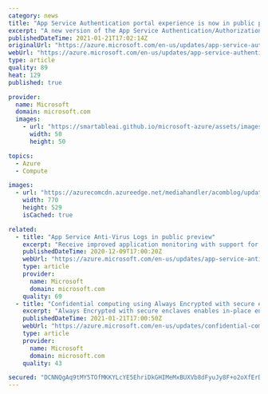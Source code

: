 ```yaml
---
category: news
title: "App Service Authentication portal experience is now in public preview"
excerpt: "A new version of the App Service Authentication/Authorization portal experience is now in preview."
publishedDateTime: 2021-01-21T17:02:14Z
originalUrl: "https://azure.microsoft.com/en-us/updates/app-service-authentication-portal-experience-is-now-in-public-preview/"
webUrl: "https://azure.microsoft.com/en-us/updates/app-service-authentication-portal-experience-is-now-in-public-preview/"
type: article
quality: 89
heat: 129
published: true

provider:
  name: Microsoft
  domain: microsoft.com
  images:
    - url: "https://smartableai.github.io/microsoft-azure/assets/images/organizations/microsoft.com-50x50.jpg"
      width: 50
      height: 50

topics:
  - Azure
  - Compute

images:
  - url: "https://azurecomcdn.azureedge.net/mediahandler/acomblog/updates/UpdatesV2/blog/57e5a3a7-6c89-438a-bd13-712987f17971.jpg"
    width: 770
    height: 529
    isCached: true

related:
  - title: "App Service Anti-Virus Logs in public preview"
    excerpt: "Receive improved application monitoring with support for anti-virus scans ."
    publishedDateTime: 2020-12-09T17:00:20Z
    webUrl: "https://azure.microsoft.com/en-us/updates/app-service-antivirus-logs-in-public-preview/"
    type: article
    provider:
      name: Microsoft
      domain: microsoft.com
    quality: 69
  - title: "Confidential computing using Always Encrypted with secure enclaves now in public preview"
    excerpt: "Always Encrypted with secure enclaves enables in-place encryption and rich confidential queries on sensitive data by leveraging Intel SGX secure enclaves, available in the new DC-series hardware configuration."
    publishedDateTime: 2021-01-21T17:00:50Z
    webUrl: "https://azure.microsoft.com/en-us/updates/confidential-computing-using-always-encrypted-with-secure-enclaves-now-in-public-preview/"
    type: article
    provider:
      name: Microsoft
      domain: microsoft.com
    quality: 43

secured: "DCNNQgAq9tMY5TOfMKKYLcYE5EhriDkGHIMeMxBUXVb8dFyuJy8F+o2oXfErDq4SMtC6GQ8lxNaVvNVwRV/VqOsQKtCEIHFvmpJ0nxc+cZQM19w3GhAZ6lxd9RMha/YKoPH1qdJmzheXZOzpWn7gcO8XlZ27uspEUt0TDrwIqji8d2R4N3n4ubeO65s/fNekSanPeszZSQ5ITxaKI2yUDStSO6kUsA8vQ8TtjkrJtR2kt31u3aXm0M3wdk2g6WtqlHe7mFduLjrbp0SdCLqlx6Ewq7hxcT2UjIzPtB1voo1RWCRyA3eCU2vcuiiwlaGA38R27+gXYn9voigVpR/GwUIgEEvExwzoQ+ap1gxCFYg=;RhwCmCCW8atqWDhnDgJKtA=="
---
```


